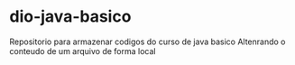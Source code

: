 # dio-java-basico
Repositorio para armazenar codigos do curso de java basico
Altenrando o conteudo de um arquivo de forma local
